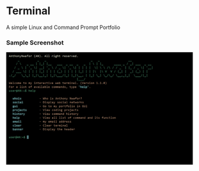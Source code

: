 # Terminal
A simple Linux and Command Prompt Portfolio

### Sample Screenshot
![Image1](https://github.com/7bbg/Terminal/blob/main/Sample/Image1.png)
